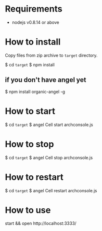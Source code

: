 # Requirements #
* nodejs v0.8.14 or above

# How to install #

Copy files from zip archive to `target` directory.

$ cd `target`
$ npm install

## if you don't have angel yet ##

$ npm install organic-angel -g 

# How to start #

$ cd `target`
$ angel Cell start archconsole.js

# How to stop #

$ cd `target`
$ angel Cell stop archconsole.js

# How to restart #

$ cd `target`
$ angel Cell restart archconsole.js

# How to use #

start && open http://localhost:3333/